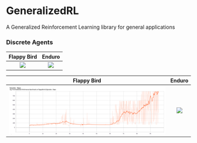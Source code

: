 # GeneralizedRL
A Generalized Reinforcement Learning library for general applications 

### Discrete Agents
Flappy Bird             |  Enduro
:-------------------------:|:-------------------------:
![](artifacts/flappy.gif)  |  ![](artifacts/enduro.gif)

Flappy Bird             |  Enduro
:-------------------------:|:-------------------------:
![](artifacts/flappy.png)  |  ![](artifacts/enduro.png)
